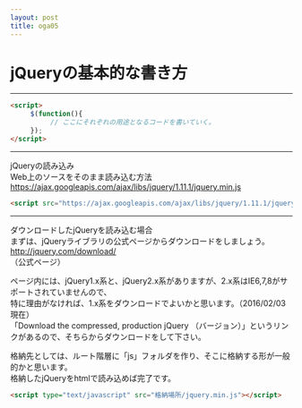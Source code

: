 ```yaml
---
layout: post
title: oga05
---
```


# jQueryの基本的な書き方

***

```html
<script>
     $(function(){
          // ここにそれぞれの用途となるコードを書いていく。
     });
</script>
```
***
jQueryの読み込み   
Web上のソースをそのまま読み込む方法   
https://ajax.googleapis.com/ajax/libs/jquery/1.11.1/jquery.min.js   

```html
<script src="https://ajax.googleapis.com/ajax/libs/jquery/1.11.1/jquery.min.js"></script>   
```
***
ダウンロードしたjQueryを読み込む場合   
まずは、jQueryライブラリの公式ページからダウンロードをしましょう。   
http://jquery.com/download/   
（公式ページ）

ページ内には、jQuery1.x系と、jQuery2.x系がありますが、2.x系はIE6,7,8がサポートされていませんので、   
特に理由がなければ、1.x系をダウンロードでよいかと思います。（2016/02/03現在）   
「Download the compressed, production jQuery （バージョン）」というリンクがあるので、そちらからダウンロードをして下さい。   

格納先としては、ルート階層に「js」フォルダを作り、そこに格納する形が一般的かと思います。   
格納したjQueryをhtmlで読み込めば完了です。   

```html
<script type="text/javascript" src="格納場所/jquery.min.js"></script>   
```
